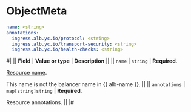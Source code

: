 # ObjectMeta

```yaml
name: <string>
annotations:
  ingress.alb.yc.io/protocol: <string>
  ingress.alb.yc.io/transport-security: <string>
  ingress.alb.yc.io/health-checks: <string>
```

#|
|| **Field**     | **Value or type**    | **Description** ||
|| `name`        | `string`             | **Required**.

[Resource name](https://kubernetes.io/docs/concepts/overview/working-with-objects/names/#names).

This name is not the balancer name in {{ alb-name }}. ||
|| `annotations` | `map[string]string`  | **Required**.

Resource annotations. ||
|#
